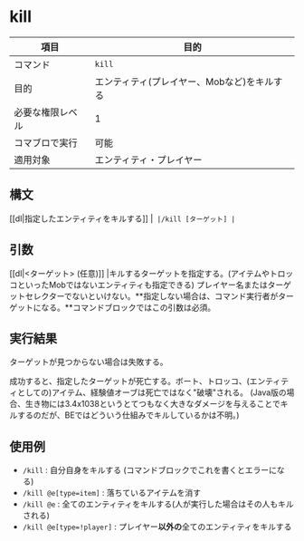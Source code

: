 # kill

|項目|目的|
|---|---|
|コマンド|`kill`|
|目的|エンティティ(プレイヤー、Mobなど)をキルする|
| 必要な権限レベル | 1 |
|コマブロで実行|可能|
|適用対象|エンティティ・プレイヤー|

## 構文

[[dl|指定したエンティティをキルする]]
|```
|/kill [ターゲット]
|```

## 引数

[[dl|<ターゲット> (任意)]]
|キルするターゲットを指定する。(アイテムやトロッコといったMobではないエンティティも指定できる) プレイヤー名またはターゲットセレクターでないといけない。**指定しない場合は、コマンド実行者がターゲットになる。**コマンドブロックではこの引数は必須。

## 実行結果

ターゲットが見つからない場合は失敗する。

成功すると、指定したターゲットが死亡する。ボート、トロッコ、(エンティティとしての)アイテム、経験値オーブは死亡ではなく"破壊"される。 (Java版の場合、生き物には3.4x1038というとてつもなく大きなダメージを与えることでキルするのだが、BEではどういう仕組みでキルしているかは不明。)

## 使用例

-   `/kill` : 自分自身をキルする (コマンドブロックでこれを書くとエラーになる)
-   `/kill @e[type=item]` : 落ちているアイテムを消す
-   `/kill @e` : 全てのエンティティをキルする(人が実行した場合はその人もキルされる)
-   `/kill @e[type=!player]` : プレイヤー**以外の**全てのエンティティをキルする
